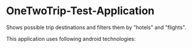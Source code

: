 # OneTwoTrip-Test-Application
Shows possible trip destinations and filters them by "hotels" and "flights".

This application uses following android technologies:
